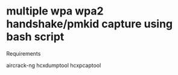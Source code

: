 # multiple wpa wpa2 handshake/pmkid capture using bash script

Requirements

aircrack-ng 
hcxdumptool
hcxpcaptool




